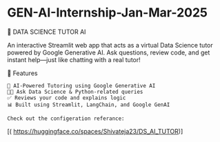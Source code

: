 # GEN-AI-Internship-Jan-Mar-2025
📘 DATA SCIENCE TUTOR AI

An interactive Streamlit web app that acts as a virtual Data Science tutor powered by Google Generative AI. Ask questions, review code, and get instant help—just like chatting with a real tutor!

🧠 Features

    💬 AI-Powered Tutoring using Google Generative AI
    🧑‍💻 Ask Data Science & Python-related queries
    ✅ Reviews your code and explains logic
    📊 Built using Streamlit, LangChain, and Google GenAI

    Check out the configeration referance:
   [( https://huggingface.co/spaces/Shivateja23/DS_AI_TUTOR)]
